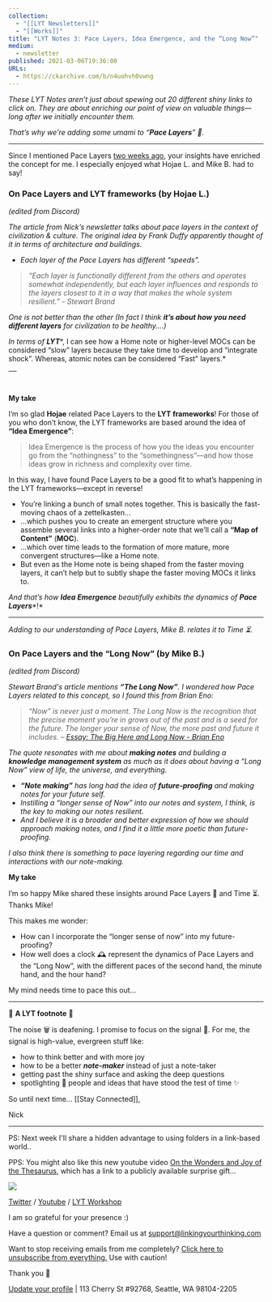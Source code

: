 ```yaml
---
collection:
  - "[[LYT Newsletters]]"
  - "[[Works]]"
title: "LYT Notes 3: Pace Layers, Idea Emergence, and the “Long Now”"
medium:
  - newsletter
published: 2021-03-06T19:36:00
URLs:
  - https://ckarchive.com/b/n4uohvh0vwng
---
```


*These LYT Notes aren’t just about spewing out 20 different shiny links to click on. They are about enriching our point of view on valuable things—long after we initially encounter them.*

*That’s why we’re adding some umami to “****Pace Layers****” 🌈.*

---

Since I mentioned Pace Layers [two weeks ago](https://publish.obsidian.md/lyt-kit/Spaces/LYT+Notes/LYT+Notes+1), your insights have enriched the concept for me. I especially enjoyed what Hojae L. and Mike B. had to say!

### **On Pace Layers and LYT frameworks (by Hojae L.)**

*(edited from Discord)*

*The article from Nick’s newsletter talks about pace layers in the context of civilization & culture. The original idea by Frank Duffy apparently thought of it in terms of architecture and buildings.*

* *Each layer of the Pace Layers has different “speeds”.*

> *“Each layer is functionally different from the others and operates somewhat independently, but each layer influences and responds to the layers closest to it in a way that makes the whole system resilient.” - Stewart Brand*

*One is not better than the other (In fact I think* ***it’s about how you need different layers*** *for civilization to be healthy….)*

*In terms of* ***LYT****, I can see how a Home note or higher-level MOCs can be considered “slow” layers because they take time to develop and “integrate shock”. Whereas, atomic notes can be considered “Fast” layers.*

| ​ |
| --- |

**My take**

I’m so glad **Hojae** related Pace Layers to the **LYT frameworks**! For those of you who don’t know, the LYT frameworks are based around the idea of **“Idea Emergence”**:

> Idea Emergence is the process of how you the ideas you encounter go from the “nothingness” to the “somethingness”—and how those ideas grow in richness and complexity over time.

In this way, I have found Pace Layers to be a good fit to what’s happening in the LYT frameworks—except in reverse!

* You’re linking a bunch of small notes together. This is basically the fast-moving chaos of a zettelkasten…
* …which pushes you to create an emergent structure where you assemble several links into a higher-order note that we’ll call a **“Map of Content”** (**MOC**).
* …which over time leads to the formation of more mature, more convergent structures—like a Home note.
* But even as the Home note is being shaped from the faster moving layers, it can’t help but to subtly shape the faster moving MOCs it links to.

*And that’s how* ***Idea Emergence*** *beautifully exhibits the dynamics of* ***Pace Layers****!*

---

*Adding to our understanding of Pace Layers, Mike B. relates it to Time ⏳.*

### **On Pace Layers and the “Long Now” (by Mike B.)**

*(edited from Discord)*

*Stewart Brand's article mentions* ***“The Long Now”****. I wondered how Pace Layers related to this concept, so I found this from Brian Eno:*

> *“Now” is never just a moment. The Long Now is the recognition that the precise moment you’re in grows out of the past and is a seed for the future. The longer your sense of Now, the more past and future it includes. –* [*Essay: The Big Here and Long Now - Brian Eno*](https://longnow.org/essays/big-here-long-now/)*​*

*The quote resonates with me about* ***making notes*** *and building a* ***knowledge management system*** *as much as it does about having a “Long Now” view of life, the universe, and everything.*

* ***“Note making”*** *has long had the idea of* ***future-proofing*** *and making notes for your future self.*
* *Instilling a “longer sense of Now” into our notes and system, I think, is the key to making our notes resilient.*
* *And I believe it is a broader and better expression of how we should approach making notes, and I find it a little more poetic than future-proofing.*

*I also think there is something to pace layering regarding our time and interactions with our note-making.*

**My take**

I’m so happy Mike shared these insights around Pace Layers 🌈 and Time ⏳. Thanks Mike!

This makes me wonder:

* How can I incorporate the “longer sense of now” into my future-proofing?
* How well does a clock 🕰 represent the dynamics of Pace Layers and the “Long Now”, with the different paces of the second hand, the minute hand, and the hour hand?

My mind needs time to pace this out…

---

👣 **A LYT footnote** 🎵

The noise 🗑 is deafening. I promise to focus on the signal 🌿. For me, the signal is high-value, evergreen stuff like:

* how to think better and with more joy
* how to be a better ***note-maker*** instead of just a note-taker
* getting past the shiny surface and asking the deep questions
* spotlighting 🔦 people and ideas that have stood the test of time ✨

So until next time… [[Stay Connected]],

Nick

---

PS: Next week I'll share a hidden advantage to using folders in a link-based world..

PPS: You might also like this new youtube video [On the Wonders and Joy of the Thesaurus](https://youtu.be/qoY_TDS_DXs), which has a link to a publicly available surprise gift…

![](https://embed.filekitcdn.com/e/dv87Nny89souiCFyZqnEgh/t5xLoqQjMXTWs4akdeAMSG/email)

[Twitter](https://twitter.com/NickMilo) / [Youtube](https://www.youtube.com/channel/UC85D7ERwhke7wVqskV_DZUA) / [LYT Workshop](https://www.linkingyourthinking.com/)

I am so grateful for your presence :)

Have a question or comment? Email us at
[support@linkingyourthinking.com](mailto:support@linkingyourthinking.com)

Want to stop receiving emails from me completely? [Click here to unsubscribe from everything.](https://preview.convertkit-mail2.com/unsubscribe) Use with caution!

Thank you 🙏

[Update your profile](https://preview.convertkit-mail2.com/preferences) | 113 Cherry St #92768, Seattle, WA 98104-2205

